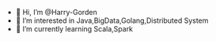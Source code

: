 - 👋 Hi, I’m @Harry-Gorden
- 👀 I’m interested in Java,BigData,Golang,Distributed System
- 🌱 I’m currently learning Scala,Spark

<!---
Harry-Gorden/Harry-Gorden is a ✨ special ✨ repository because its `README.md` (this file) appears on your GitHub profile.
You can click the Preview link to take a look at your changes.
--->
